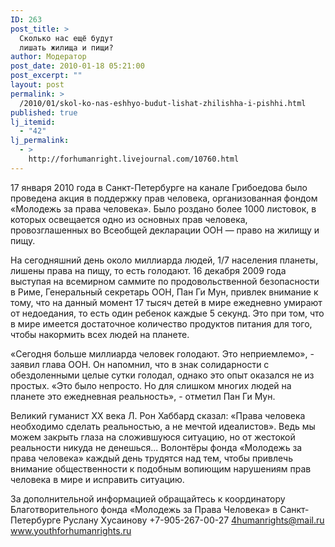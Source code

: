 ```yaml
---
ID: 263
post_title: >
  Сколько нас ещё будут
  лишать жилища и пищи?
author: Модератор
post_date: 2010-01-18 05:21:00
post_excerpt: ""
layout: post
permalink: >
  /2010/01/skol-ko-nas-eshhyo-budut-lishat-zhilishha-i-pishhi.html
published: true
lj_itemid:
  - "42"
lj_permalink:
  - >
    http://forhumanright.livejournal.com/10760.html
---
```

17 января 2010 года в Санкт-Петербурге на канале Грибоедова было проведена акция в поддержку прав человека, организованная фондом «Молодежь за права человека». Было роздано более 1000 листовок, в которых освещается одно из основных прав человека, провозглашенных во Всеобщей декларации ООН — право на жилищу и пищу.

На сегодняшний день около миллиарда людей, 1/7 населения планеты, лишены права на пищу, то есть голодают. 16 декабря 2009 года выступая на всемирном саммите по продовольственной безопасности в Риме, Генеральный секретарь ООН, Пан Ги Мун, привлек внимание к тому, что на данный момент 17 тысяч детей в мире ежедневно умирают от недоедания, то есть один ребенок каждые 5 секунд. Это при том, что в мире имеется достаточное количество продуктов питания для того, чтобы накормить всех людей на планете.

«Сегодня больше миллиарда человек голодают. Это неприемлемо», - заявил глава ООН. Он напомнил, что в знак солидарности с обездоленными целые сутки голодал, однако это опыт оказался не из простых. «Это было непросто. Но для слишком многих людей на планете это ежедневная реальность», - отметил Пан Ги Мун.

Великий гуманист ХХ века Л. Рон Хаббард сказал: «Права человека необходимо сделать реальностью, а не мечтой идеалистов». Ведь мы можем закрыть глаза на сложившуюся ситуацию, но от жестокой реальности никуда не денешься... Волонтёры фонда «Молодежь за права человека» каждый день трудятся над тем, чтобы привлечь внимание общественности к подобным вопиющим нарушениям прав человека в мире и исправить ситуацию.

За дополнительной информацией обращайтесь к координатору
Благотворительного фонда «Молодежь за Права Человека» в Санкт-Петербурге
Руслану Хусаинову
+7-905-267-00-27
4humanrights@mail.ru
www.youthforhumanrights.ru